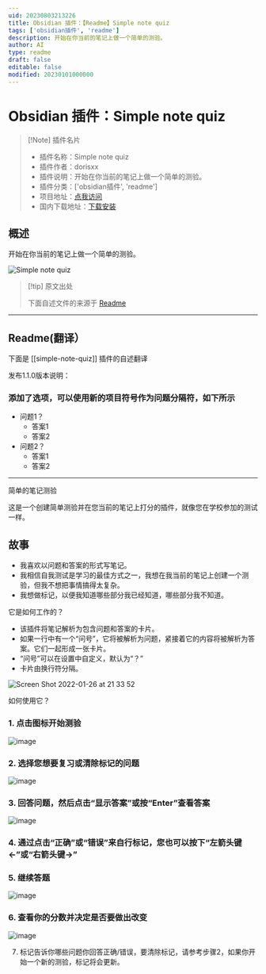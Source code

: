 ```yaml
---
uid: 20230803213226
title: Obsidian 插件：【Readme】Simple note quiz
tags: ['obsidian插件', 'readme']
description: 开始在你当前的笔记上做一个简单的测验。
author: AI
type: readme
draft: false
editable: false
modified: 20230101000000
---
```


# Obsidian 插件：Simple note quiz

> [!Note] 插件名片
> - 插件名称：Simple note quiz
> - 插件作者：dorisxx
> - 插件说明：开始在你当前的笔记上做一个简单的测验。
> - 插件分类：['obsidian插件', 'readme']
> - 项目地址：[点我访问](https://github.com/dorisxx/Obsidian-simple-note-quiz)
> - 国内下载地址：[下载安装](https://pkmer.cn/products/plugin/pluginMarket/?simple-note-quiz)

## 概述

开始在你当前的笔记上做一个简单的测验。

![Simple note quiz](https://cdn.pkmer.cn/covers/simple-note-quiz.png!pkmer)

> [!tip] 原文出处
> 
>下面自述文件的来源于 [Readme](https://ghproxy.net/https://raw.githubusercontent.com/beginner137/Obsidian-simple-note-quiz/master/README.md)
> 

---

## Readme(翻译）

下面是 [[simple-note-quiz]] 插件的自述翻译



发布1.1.0版本说明：

### 添加了选项，可以使用新的项目符号作为问题分隔符，如下所示
- 问题1？
    - 答案1
    - 答案2
- 问题2？
    - 答案1
    - 答案2
---

简单的笔记测验

这是一个创建简单测验并在您当前的笔记上打分的插件，就像您在学校参加的测试一样。

## 故事
- 我喜欢以问题和答案的形式写笔记。
- 我相信自我测试是学习的最佳方式之一，我想在我当前的笔记上创建一个测验，但我不想把事情搞得太复杂。
- 我想做标记，以便我知道哪些部分我已经知道，哪些部分我不知道。

它是如何工作的？
- 该插件将笔记解析为包含问题和答案的卡片。
- 如果一行中有一个“问号”，它将被解析为问题，紧接着它的内容将被解析为答案。它们一起形成一张卡片。
- “问号”可以在设置中自定义，默认为“？”
- 卡片由换行符分隔。

![Screen Shot 2022-01-26 at 21 33 52](https://user-images.githubusercontent.com/35266345/151299517-a60a0ee9-6568-4897-a563-3f2074265dbf.png)

如何使用它？

### 1. 点击图标开始测验
![image](https://user-images.githubusercontent.com/35266345/151298491-1b240cdf-507a-475c-abbf-d1d4488dfc2c.png)

### 2. 选择您想要复习或清除标记的问题
![image](https://user-images.githubusercontent.com/35266345/151298547-d7f8a222-a3b1-4bb0-b60c-7641f4ffa384.png)

### 3. 回答问题，然后点击“显示答案”或按“Enter”查看答案
![image](https://user-images.githubusercontent.com/35266345/151298600-7a32dc90-9343-4979-9ce7-da0cfbcf19c6.png)

### 4. 通过点击“正确”或“错误”来自行标记，您也可以按下“左箭头键<-”或“右箭头键->”

### 5. 继续答题

![image](https://user-images.githubusercontent.com/35266345/151298679-1268bfd0-dfdf-4b90-9479-c517750cb69e.png)

### 6. 查看你的分数并决定是否要做出改变

![image](https://user-images.githubusercontent.com/35266345/151298716-1081ddec-319b-4b79-9270-8995559848ef.png)

7. 标记告诉你哪些问题你回答正确/错误，要清除标记，请参考步骤2，如果你开始一个新的测验，标记将会更新。



